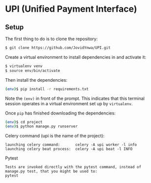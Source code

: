 # UPI (Unified Payment Interface)

## Setup

The first thing to do is to clone the repository:

```sh
$ git clone https://github.com/JovidYnwa/UPI.git
```

Create a virtual environment to install dependencies in and activate it:

```sh
$ virtualenv venv
$ source env/bin/activate
```

Then install the dependencies:

```sh
(env)$ pip install -r requirements.txt
```
Note the `(env)` in front of the prompt. This indicates that this terminal
session operates in a virtual environment set up by `virtualenv`.

Once `pip` has finished downloading the dependencies:
```sh
(env)$ cd project
(env)$ python manage.py runserver
```

Celery command (upi is the name of the project):
```
launching celery command:       celery -A upi worker -l info
launching celery beat process:  celery -A upi beat -l INFO
```

Pytest
```
Tests are invoked directly with the pytest command, instead of manage.py test, that you might be used to:
pytest
```